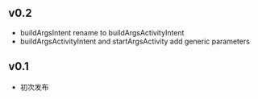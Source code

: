 ## v0.2
* buildArgsIntent rename to buildArgsActivityIntent
* buildArgsActivityIntent and startArgsActivity add generic parameters

## v0.1
* 初次发布